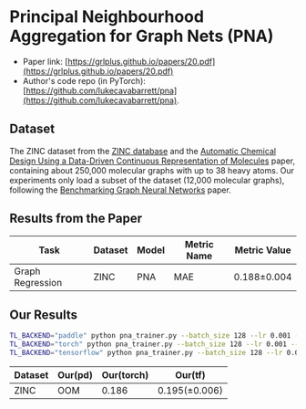 Principal Neighbourhood Aggregation for Graph Nets (PNA)
============

- Paper link: [https://grlplus.github.io/papers/20.pdf](https://grlplus.github.io/papers/20.pdf)
- Author's code repo (in PyTorch):
  [https://github.com/lukecavabarrett/pna](https://github.com/lukecavabarrett/pna).

Dataset
-------

The ZINC dataset from the [ZINC database](https://pubs.acs.org/doi/abs/10.1021/acs.jcim.5b00559) and the
[Automatic Chemical Design Using a Data-Driven Continuous Representation of Molecules](https://arxiv.org/abs/1610.02415) 
paper, containing about 250,000 molecular graphs with up to 38 heavy atoms. Our experiments only load a subset of the 
dataset (12,000 molecular graphs), following the [Benchmarking Graph Neural Networks](https://arxiv.org/abs/2003.00982)
paper.

Results from the Paper
-------

| Task             | Dataset | Model | Metric Name | Metric Value |
|------------------|---------|-------|-------------|--------------|
| Graph Regression | ZINC    | PNA   | MAE         | 0.188±0.004  |


Our Results
-----------

```bash
TL_BACKEND="paddle" python pna_trainer.py --batch_size 128 --lr 0.001 --n_epoch 400
TL_BACKEND="torch" python pna_trainer.py --batch_size 128 --lr 0.001 --n_epoch 400
TL_BACKEND="tensorflow" python pna_trainer.py --batch_size 128 --lr 0.001 --n_epoch 400
```

| Dataset | Our(pd)  | Our(torch) | Our(tf)       |
|---------|----------|------------|---------------|
| ZINC    | OOM      | 0.186      | 0.195(±0.006) |
